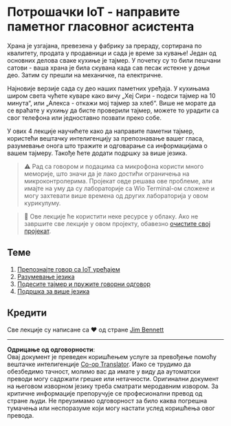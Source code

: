 <!--
CO_OP_TRANSLATOR_METADATA:
{
  "original_hash": "5de7dc1e2ddc402d415473bb795568d4",
  "translation_date": "2025-08-28T12:33:25+00:00",
  "source_file": "6-consumer/README.md",
  "language_code": "sr"
}
-->
# Потрошачки IoT - направите паметног гласовног асистента

Храна је узгајана, превезена у фабрику за прераду, сортирана по квалитету, продата у продавници и сада је време за кување! Један од основних делова сваке кухиње је тајмер. У почетку су то били пешчани сатови - ваша храна је била скувана када сав песак истекне у доњи део. Затим су прешли на механичке, па електричне.

Најновије верзије сада су део наших паметних уређаја. У кухињама широм света чућете куваре како вичу „Хеј Сири - подеси тајмер на 10 минута“, или „Алекса - откажи мој тајмер за хлеб“. Више не морате да се враћате у кухињу да бисте проверили тајмер, можете то урадити са свог телефона или једноставно позвати преко собе.

У ових 4 лекције научићете како да направите паметни тајмер, користећи вештачку интелигенцију за препознавање вашег гласа, разумевање онога што тражите и одговарање са информацијама о вашем тајмеру. Такође ћете додати подршку за више језика.

> ⚠️ Рад са говором и подацима са микрофона користи много меморије, што значи да је лако достићи ограничења на микроконтролерима. Пројекат овде решава ове проблеме, али имајте на уму да су лабораторије са Wio Terminal-ом сложене и могу захтевати више времена од других лабораторија у овом курикулуму.

> 💁 Ове лекције ће користити неке ресурсе у облаку. Ако не завршите све лекције у овом пројекту, обавезно [очистите свој пројекат](../clean-up.md).

## Теме

1. [Препознајте говор са IoT уређајем](./lessons/1-speech-recognition/README.md)
1. [Разумевање језика](./lessons/2-language-understanding/README.md)
1. [Подесите тајмер и пружите говорни одговор](./lessons/3-spoken-feedback/README.md)
1. [Подршка за више језика](./lessons/4-multiple-language-support/README.md)

## Кредити

Све лекције су написане са ♥️ од стране [Jim Bennett](https://GitHub.com/JimBobBennett)

---

**Одрицање од одговорности**:  
Овај документ је преведен коришћењем услуге за превођење помоћу вештачке интелигенције [Co-op Translator](https://github.com/Azure/co-op-translator). Иако се трудимо да обезбедимо тачност, молимо вас да имате у виду да аутоматски преводи могу садржати грешке или нетачности. Оригинални документ на његовом изворном језику треба сматрати меродавним извором. За критичне информације препоручује се професионални превод од стране људи. Не преузимамо одговорност за било каква погрешна тумачења или неспоразуме који могу настати услед коришћења овог превода.